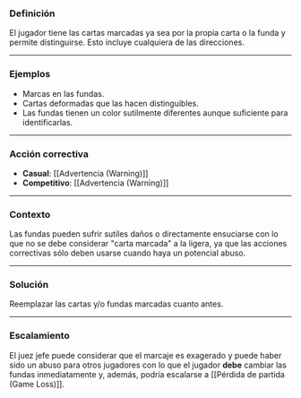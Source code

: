 ### Definición
El jugador tiene las cartas marcadas ya sea por la propia carta o la funda y permite distinguirse. Esto incluye cualquiera de las direcciones.

---
### Ejemplos
- Marcas en las fundas.
- Cartas deformadas que las hacen distinguibles.
- Las fundas tienen un color sutilmente diferentes aunque suficiente para identificarlas.

---
### Acción correctiva

- **Casual**: [[Advertencia (Warning)]]
- **Competitivo**: [[Advertencia (Warning)]]

---
### Contexto
Las fundas pueden sufrir sutiles daños o directamente ensuciarse con lo que no se debe considerar "carta marcada" a la ligera, ya que las acciones correctivas sólo deben usarse cuando haya un potencial abuso.

---
### Solución
Reemplazar las cartas y/o fundas marcadas cuanto antes.

---
### Escalamiento
El juez jefe puede considerar que el marcaje es exagerado y puede haber sido un abuso para otros jugadores con lo que el jugador **debe** cambiar las fundas inmediatamente y, además, podría escalarse a [[Pérdida de partida (Game Loss)]].
